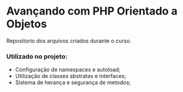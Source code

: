 # Avançando com PHP Orientado a Objetos
Repositorio dos arquivos criados durante o curso.

### Utilizado no projeto:
- Configuração de namespaces e autoload;
- Utilização de classes abstratas e interfaces;
- Sistema de herança e segurança de metodos;
